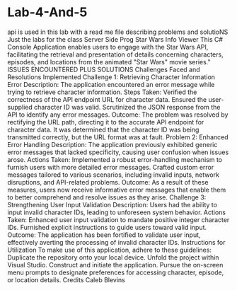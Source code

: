 # Lab-4-And-5
api is used in this lab with a read me file describing problems and solutioNS
Just the labs for the class Server Side Prog Star Wars Info Viewer
This C# Console Application enables users to engage with the Star Wars API, facilitating the retrieval and presentation of details concerning characters, episodes, and locations from the animated "Star Wars" movie series."
ISSUES ENCOUNTERED PLUS SOLUTIONS Challenges Faced and Resolutions Implemented 
Challenge 1: Retrieving Character Information Error Description: The application encountered an error message while trying to retrieve character information. Steps Taken: Verified the correctness of the API endpoint URL for character data. Ensured the user-supplied character ID was valid. Scrutinized the JSON response from the API to identify any error messages. Outcome: The problem was resolved by rectifying the URL path, directing it to the accurate API endpoint for character data. It was determined that the character ID was being transmitted correctly, but the URL format was at fault.
Problem 2: Enhanced Error Handling Description: The application previously exhibited generic error messages that lacked specificity, causing user confusion when issues arose. Actions Taken: Implemented a robust error-handling mechanism to furnish users with more detailed error messages. Crafted custom error messages tailored to various scenarios, including invalid inputs, network disruptions, and API-related problems. Outcome: As a result of these measures, users now receive informative error messages that enable them to better comprehend and resolve issues as they arise.
Challenge 3: Strengthening User Input Validation Description: Users had the ability to input invalid character IDs, leading to unforeseen system behavior. Actions Taken: Enhanced user input validation to mandate positive integer character IDs. Furnished explicit instructions to guide users toward valid input. Outcome: The application has been fortified to validate user input, effectively averting the processing of invalid character IDs.
Instructions for Utilization To make use of this application, adhere to these guidelines: Duplicate the repository onto your local device. Unfold the project within Visual Studio. Construct and initiate the application. Pursue the on-screen menu prompts to designate preferences for accessing character, episode, or location details.
Credits Caleb Blevins
